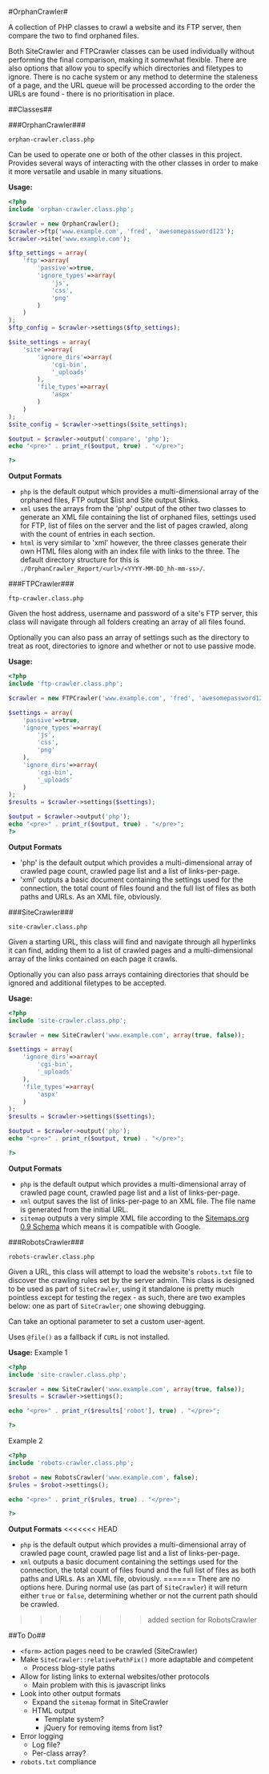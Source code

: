 #OrphanCrawler#

A collection of PHP classes to crawl a website and its FTP server, then compare the two to find orphaned files.

Both SiteCrawler and FTPCrawler classes can be used individually without performing the final comparison, making it somewhat flexible. There are also options that allow you to specify which directories and filetypes to ignore. There is no cache system or any method to determine the staleness of a page, and the URL queue will be processed according to the order the URLs are found - there is no prioritisation in place.

##Classes##

###OrphanCrawler###

`orphan-crawler.class.php`

Can be used to operate one or both of the other classes in this project. Provides several ways of interacting with the other classes in order to make it more versatile and usable in many situations.

**Usage:**
```php
<?php
include 'orphan-crawler.class.php';

$crawler = new OrphanCrawler();
$crawler->ftp('www.example.com', 'fred', 'awesomepassword123');
$crawler->site('www.example.com');

$ftp_settings = array(
	'ftp'=>array(
		'passive'=>true,
		'ignore_types'=>array(
			'js',
			'css',
			'png'
		)
	)
);
$ftp_config = $crawler->settings($ftp_settings);

$site_settings = array(
	'site'=>array(
		'ignore_dirs'=>array(
			'cgi-bin',
			'_uploads'
		),
		'file_types'=>array(
			'aspx'
		)
	)
);
$site_config = $crawler->settings($site_settings);

$output = $crawler->output('compare', 'php');
echo "<pre>" . print_r($output, true) . "</pre>";

?>
```

**Output Formats**
- `php` is the default output which provides a multi-dimensional array of the orphaned files, FTP output $list and Site output $links.
- `xml` uses the arrays from the 'php' output of the other two classes to generate an XML file containing the list of orphaned files, settings used for FTP, list of files on the server and the list of pages crawled, along with the count of entries in each section.
- `html` is very similar to 'xml' however, the three classes generate their own HTML files along with an index file with links to the three. The default directory structure for this is `./OrphanCrawler_Report/<url>/<YYYY-MM-DD_hh-mm-ss>/`.

###FTPCrawler###

`ftp-crawler.class.php`

Given the host address, username and password of a site's FTP server, this class will navigate through all folders creating an array of all files found.

Optionally you can also pass an array of settings such as the directory to treat as root, directories to ignore and whether or not to use passive mode.

**Usage:**
```php
<?php
include 'ftp-crawler.class.php';

$crawler = new FTPCrawler('www.example.com', 'fred', 'awesomepassword123');

$settings = array(
	'passive'=>true,
	'ignore_types'=>array(
		'js',
		'css',
		'png'
	),
	'ignore_dirs'=>array(
		'cgi-bin',
		'_uploads'
	)
);
$results = $crawler->settings($settings);

$output = $crawler->output('php');
echo "<pre>" . print_r($output, true) . "</pre>";
?>
```

**Output Formats**
- 'php' is the default output which provides a multi-dimensional array of crawled page count, crawled page list and a list of links-per-page.
- 'xml' outputs a basic document containing the settings used for the connection, the total count of files found and the full list of files as both paths and URLs. As an XML file, obviously.

###SiteCrawler###

`site-crawler.class.php`

Given a starting URL, this class will find and navigate through all hyperlinks it can find, adding them to a list of crawled pages and a multi-dimensional array of the links contained on each page it crawls.

Optionally you can also pass arrays containing directories that should be ignored and additional filetypes to be accepted.

**Usage:**
```php
<?php
include 'site-crawler.class.php';

$crawler = new SiteCrawler('www.example.com', array(true, false));

$settings = array(
	'ignore_dirs'=>array(
		'cgi-bin',
		'_uploads'
	),
	'file_types'=>array(
		'aspx'
	)
);
$results = $crawler->settings($settings);

$output = $crawler->output('php');
echo "<pre>" . print_r($output, true) . "</pre>";

?>
```

**Output Formats**
- `php` is the default output which provides a multi-dimensional array of crawled page count, crawled page list and a list of links-per-page.
- `xml` output saves the list of links-per-page to an XML file. The file name is generated from the initial URL.
- `sitemap` outputs a very simple XML file according to the [Sitemaps.org](http://sitemaps.org/) [0.9 Schema](http://www.sitemaps.org/protocol.html) which means it is compatible with Google.

###RobotsCrawler###

`robots-crawler.class.php`

Given a URL, this class will attempt to load the website's `robots.txt` file to discover the crawling rules set by the server admin. This class is designed to be used as part of `SiteCrawler`, using it standalone is pretty much pointless except for testing the regex - as such, there are two examples below: one as part of `SiteCrawler`; one showing debugging.

Can take an optional parameter to set a custom user-agent. 

Uses `@file()` as a fallback if `CURL` is not installed.

**Usage:**
Example 1
```php
<?php
include 'site-crawler.class.php';

$crawler = new SiteCrawler('www.example.com', array(true, false));
$results = $crawler->settings();

echo "<pre>" . print_r($results['robot'], true) . "</pre>";

?>
```
Example 2
```php
<?php
include 'robots-crawler.class.php';

$robot = new RobotsCrawler('www.example.com', false);
$rules = $robot->settings();

echo "<pre>" . print_r($rules, true) . "</pre>";

?>
```

**Output Formats**
<<<<<<< HEAD
- `php` is the default output which provides a multi-dimensional array of crawled page count, crawled page list and a list of links-per-page.
- `xml` outputs a basic document containing the settings used for the connection, the total count of files found and the full list of files as both paths and URLs. As an XML file, obviously.
=======
There are no options here. During normal use (as part of `SiteCrawler`) it will return either `true` or `false`, determining whether or not the current path should be crawled.
>>>>>>> added section for RobotsCrawler

##To Do##

- `<form>` action pages need to be crawled (SiteCrawler)
- Make `SiteCrawler::relativePathFix()` more adaptable and competent
  - Process blog-style paths
- Allow for listing links to external websites/other protocols
  - Main problem with this is javascript links
- Look into other output formats
  - Expand the `sitemap` format in SiteCrawler
  - HTML output
    - Template system?
    - jQuery for removing items from list?
- Error logging
  - Log file?
  - Per-class array?
- `robots.txt` compliance
